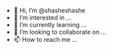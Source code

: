 - 👋 Hi, I’m @shasheshashe
- 👀 I’m interested in ...
- 🌱 I’m currently learning ...
- 💞️ I’m looking to collaborate on ...
- 📫 How to reach me ...

<!---
shasheshashe/shasheshashe is a ✨ special ✨ repository because its `README.md` (this file) appears on your GitHub profile.
You can click the Preview link to take a look at your changes.
--->
